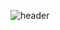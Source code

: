 ![header](https://capsule-render.vercel.app/api?type=soft&color=0:6DBBF7,100:6D72F7&height=300&section=header&text=%iOS20SungMin&fontSize=60&fontColor=000000)
